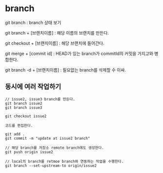 # branch

git branch : branch 상태 보기

git branch + [브랜치이름] : 해당 이름의 브랜치를 만든다.

git checkout + [브랜치이름] : 해당 브랜치에 들어간다.

git merge + [commit id] : HEAD가 있는 branch가 commitId의 커밋을 가지고와 병합한다.

git branch -d + [브랜치이름] : 필요없는 branch를 삭제할 수 이싸.

## 동시에 여러 작업하기

```
// issue2, issue3 branch를 만든다.
git branch issue2
git branch issue3

git checkout issue2

코드를 편집한다.

git add .
git commit -m "update at issue2 branch"

// 해당 branch를 저장소 remote branch에도 생성한다.
git push origin issue2

// local의 branch를 retmoe branch와 연동하는 작업을 수행한다.
git branch --set-upstream-to origin/issue2



```

